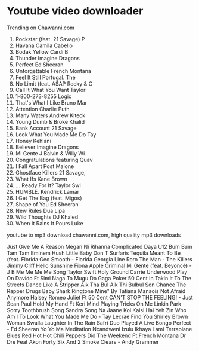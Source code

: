 # Youtube video downloader

Trending on Chawanni.com
1) Rockstar (feat. 21 Savage) P
2) Havana Camila Cabello
3) Bodak Yellow Cardi B
4) Thunder Imagine Dragons
5) Perfect Ed Sheeran
6) Unforgettable French Montana
7) Feel It Still Portugal. The
8) No Limit (feat. A$AP Rocky & C
9) Call It What You Want Taylor
10) 1-800-273-8255 Logic
11) That's What I Like Bruno Mar
12) Attention Charlie Puth
13) Many Waters Andrew Kiteck
14) Young Dumb & Broke Khalid
15) Bank Account 21 Savage
16) Look What You Made Me Do Tay
17) Honey Kehlani
18) Believer Imagine Dragons
19) Mi Gente J Balvin & Willy Wi
20) Congratulations featuring Quav
21) I Fall Apart Post Malone
22) Ghostface Killers 21 Savage,
23) What Ifs Kane Brown
24) ... Ready For It? Taylor Swi
25) HUMBLE. Kendrick Lamar
26) I Get The Bag (feat. Migos)
27) Shape of You Ed Sheeran
28) New Rules Dua Lipa
29) Wild Thoughts DJ Khaled
30) When It Rains It Pours Luke
	
youtube to mp3 download chawanni.com, high quality mp3 downloads	 	

Just Give Me A Reason Megan Ni  Rihanna Complicated  Daya U12  Bum Bum Tam Tam  Eminem Hush Little Baby Don T   Surfaris Tequila  Meant To Be (feat. Florida Geo  Smooth - Florida Georgia Line  Roro  The Man - The Killers  Jimmy Cliff Hello Sunshine  Fiona Apple Criminal  Mi Gente (feat. Beyoncé) - J B  Me Me Me Me Song  Taylor Swift Holy Ground  Carrie Underwood Play On  Davido Ft Simi Naga To Mugu Do  Gaga Poker  50 Cent In  Takin It To The Streets  Dance Like A Stripper  Aik Tha Bul Aik Thi Bulbul Son  Chance The Rapper Drugs  Baby Shark Ringtone  Mine" By Tatiana Manaois  Not Afraid Anymore Halsey  Romeo Juliet Ft 50 Cent  CAN'T STOP THE FEELING! - Just  Sean Paul Hold My Hand Ft Keri  Mind Playing Tricks On Me  Linkin Park Sorry  Toothbrush Song  Sandra Song  Na Jaane Koi Kaisi Hai Yeh Zin  Who Am I To  Look What You Made Me Do - Tay  Lecrae Find You  Shirley Brown Woman  Swalla  Laughter In The Rain  Safri Duo Played A Live Bongo   Perfect - Ed Sheeran  Yo Yo Ma Meditation  Ncandweni Izulu Ikhaya Lami  Terraplane Blues  Red Hot Hot Chili Peppers Did   The Weekend Ft French Montana  Dr Dre Feat Akon  Forty Six And 2  Smoke Clears - Andy Grammer  
